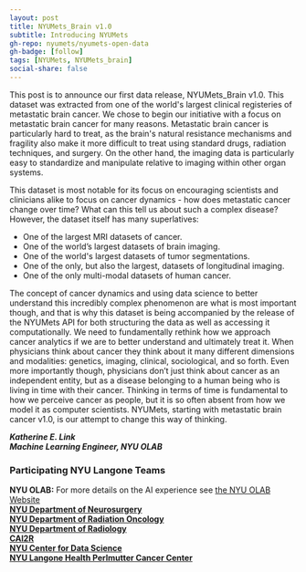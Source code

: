 ```yaml
---
layout: post
title: NYUMets_Brain v1.0
subtitle: Introducing NYUMets
gh-repo: nyumets/nyumets-open-data
gh-badge: [follow]
tags: [NYUMets, NYUMets_brain]
social-share: false
---
```

This post is to announce our first data release, NYUMets_Brain v1.0. This dataset was extracted from one of the world's largest clinical registeries of metastatic brain cancer. We chose to begin our initiative with a focus on metastatic brain cancer for many reasons. Metastatic brain cancer is particularly hard to treat, as the brain's natural resistance mechanisms and fragility also make it more difficult to treat using standard drugs, radiation techniques, and surgery. On the other hand, the imaging data is particularly easy to standardize and manipulate relative to imaging within other organ systems.

This dataset is most notable for its focus on encouraging scientists and clinicians alike to focus on cancer dynamics - how does metastatic cancer change over time? What can this tell us about such a complex disease? However, the dataset itself has many superlatives:<br>

- One of the largest MRI datasets of cancer.
- One of the world’s largest datasets of brain imaging.
- One of the world's largest datasets of tumor segmentations.
- One of the only, but also the largest, datasets of longitudinal imaging.
- One of the only multi-modal datasets of human cancer.<br>

The concept of cancer dynamics and using data science to better understand this incredibly complex phenomenon are what is most important though, and that is why this dataset is being accompanied by the release of the NYUMets API for both structuring the data as well as accessing it computationally. We need to fundamentally rethink how we approach cancer analytics if we are to better understand and ultimately treat it. When physicians think about cancer they think about it many different dimensions and modalities: genetics, imaging, clinical, sociological, and so forth. Even more importantly though, physicians don’t just think about cancer as an independent entity, but as a disease belonging to a human being who is living in time with their cancer. Thinking in terms of time is fundamental to how we perceive cancer as people, but it is so often absent from how we model it as computer scientists. NYUMets, starting with metastatic brain cancer v1.0, is our attempt to change this way of thinking.<br>

***Katherine E. Link*** \
***Machine Learning Engineer, NYU OLAB*** <br>

### Participating NYU Langone Teams
**NYU OLAB:** For more details on the AI experience see [the NYU OLAB Website](https://nyuolab.org/)<br>
[**NYU Department of Neurosurgery**](https://med.nyu.edu/departments-institutes/neurosurgery/)<br>
[**NYU Department of Radiation Oncology**](https://med.nyu.edu/departments-institutes/radiation-oncology/)<br>
[**NYU Department of Radiology**](https://med.nyu.edu/departments-institutes/radiology/)<br>
[**CAI2R**](https://cai2r.net/)<br>
[**NYU Center for Data Science**](https://cds.nyu.edu/)<br>
[**NYU Langone Health Perlmutter Cancer Center**](https://nyulangone.org/locations/perlmutter-cancer-center)<br>